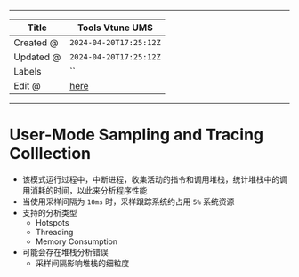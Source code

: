 -----

| Title     | Tools Vtune UMS                                   |
| --------- | ------------------------------------------------- |
| Created @ | `2024-04-20T17:25:12Z`                            |
| Updated @ | `2024-04-20T17:25:12Z`                            |
| Labels    | \`\`                                              |
| Edit @    | [here](https://github.com/junxnone/opt/issues/52) |

-----

# User-Mode Sampling and Tracing Colllection

  - 该模式运行过程中，中断进程，收集活动的指令和调用堆栈，统计堆栈中的调用消耗的时间，以此来分析程序性能
  - 当使用采样间隔为 `10ms` 时，采样跟踪系统约占用 `5%` 系统资源
  - 支持的分析类型
      - Hotspots
      - Threading
      - Memory Consumption
  - 可能会存在堆栈分析错误
      - 采样间隔影响堆栈的细粒度
